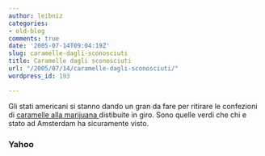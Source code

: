 ```yaml
---
author: leibniz
categories:
- old-blog
comments: true
date: '2005-07-14T09:04:19Z'
slug: caramelle-dagli-sconosciuti
title: Caramelle dagli sconosciuti
url: "/2005/07/14/caramelle-dagli-sconosciuti/"
wordpress_id: 193

---
```

Gli stati americani si stanno dando un gran da fare per ritirare le confezioni di [caramelle alla marijuana ](https://news.yahoo.com/s/nm/life_candydope_dc;_ylt=Ar4cs0Q7OfszQNIQSlKmgRLtiBIF;_ylu=X3oDMTBiMW04NW9mBHNlYwMlJVRPUCUl)distibuite in giro. Sono quelle verdi che chi e stato ad Amsterdam ha sicuramente visto.  



### Yahoo
